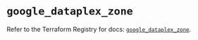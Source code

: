 # `google_dataplex_zone`

Refer to the Terraform Registry for docs: [`google_dataplex_zone`](https://registry.terraform.io/providers/hashicorp/google/5.23.0/docs/resources/dataplex_zone).
